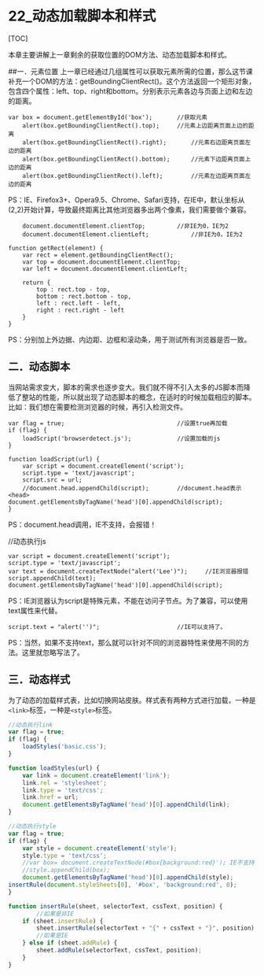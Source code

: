 
# 22_动态加载脚本和样式
[TOC]

本章主要讲解上一章剩余的获取位置的DOM方法、动态加载脚本和样式。

##一．元素位置
上一章已经通过几组属性可以获取元素所需的位置，那么这节课补充一个DOM的方法：getBoundingClientRect()。这个方法返回一个矩形对象，包含四个属性：left、top、right和bottom。分别表示元素各边与页面上边和左边的距离。
```
var box = document.getElementById('box');		//获取元素
	alert(box.getBoundingClientRect().top);		//元素上边距离页面上边的距离
	alert(box.getBoundingClientRect().right);		//元素右边距离页面左边的距离
	alert(box.getBoundingClientRect().bottom);		//元素下边距离页面上边的距离
	alert(box.getBoundingClientRect().left);		//元素左边距离页面左边的距离
```

PS：IE、Firefox3+、Opera9.5、Chrome、Safari支持，在IE中，默认坐标从(2,2)开始计算，导致最终距离比其他浏览器多出两个像素，我们需要做个兼容。
```
	document.documentElement.clientTop;			//非IE为0，IE为2
	document.documentElement.clientLeft;			//非IE为0，IE为2

function getRect(element) {
	var rect = element.getBoundingClientRect();
	var top = document.documentElement.clientTop;
	var left = document.documentElement.clientLeft;
	
	return {
		top : rect.top - top,
		bottom : rect.bottom - top,
		left : rect.left - left,
		right : rect.right - left
	}
}
```
PS：分别加上外边据、内边距、边框和滚动条，用于测试所有浏览器是否一致。


## 二．动态脚本
当网站需求变大，脚本的需求也逐步变大。我们就不得不引入太多的JS脚本而降低了整站的性能，所以就出现了动态脚本的概念，在适时的时候加载相应的脚本。
比如：我们想在需要检测浏览器的时候，再引入检测文件。
```
var flag = true;								//设置true再加载
if (flag) {
	loadScript('browserdetect.js');				//设置加载的js
}

function loadScript(url) {
	var script = document.createElement('script');
	script.type = 'text/javascript';
	script.src = url;
	//document.head.appendChild(script);		//document.head表示<head>
document.getElementsByTagName('head')[0].appendChild(script);
}
```

PS：document.head调用，IE不支持，会报错！

//动态执行js
```
var script = document.createElement('script');
script.type = 'text/javascript';
var text = document.createTextNode("alert('Lee')");		//IE浏览器报错
script.appendChild(text);
document.getElementsByTagName('head')[0].appendChild(script);
```

PS：IE浏览器认为script是特殊元素，不能在访问子节点。为了兼容，可以使用text属性来代替。
```
script.text = "alert('')";						//IE可以支持了。
```

PS：当然，如果不支持text，那么就可以针对不同的浏览器特性来使用不同的方法。这里就忽略写法了。

## 三．动态样式
为了动态的加载样式表，比如切换网站皮肤。样式表有两种方式进行加载，一种是`<link>`标签，一种是`<style>`标签。
```javascript
//动态执行link
var flag = true;
if (flag) {
	loadStyles('basic.css');
}

function loadStyles(url) {
	var link = document.createElement('link');
	link.rel = 'stylesheet';
	link.type = 'text/css';
	link.href = url;
	document.getElementsByTagName('head')[0].appendChild(link);
}

//动态执行style
var flag = true;
if (flag) {
	var style = document.createElement('style');
	style.type = 'text/css';
	//var box= document.createTextNode(#box{background:red}'); IE不支持
	//style.appendChild(box);
	document.getElementsByTagName('head')[0].appendChild(style);
insertRule(document.styleSheets[0], '#box', 'background:red', 0);
}

function insertRule(sheet, selectorText, cssText, position) {
		//如果是非IE
	if (sheet.insertRule) {
		sheet.insertRule(selectorText + "{" + cssText + "}", position);
		//如果是IE
	} else if (sheet.addRule) {
		sheet.addRule(selectorText, cssText, position);
	}
}

```
